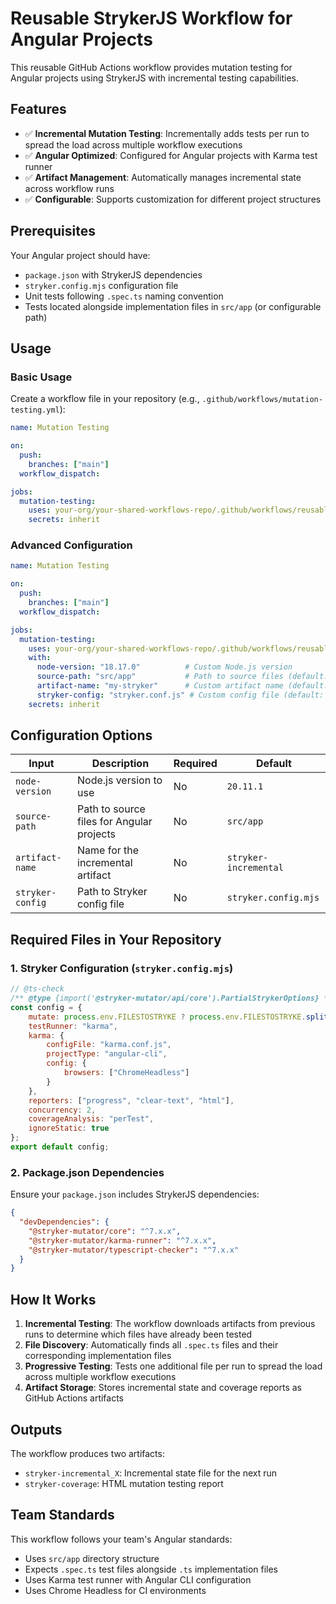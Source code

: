 # Reusable StrykerJS Workflow for Angular Projects

This reusable GitHub Actions workflow provides mutation testing for Angular projects using StrykerJS with incremental testing capabilities.

## Features

- ✅ **Incremental Mutation Testing**: Incrementally adds tests per run to spread the load across multiple workflow executions
- ✅ **Angular Optimized**: Configured for Angular projects with Karma test runner
- ✅ **Artifact Management**: Automatically manages incremental state across workflow runs
- ✅ **Configurable**: Supports customization for different project structures

## Prerequisites

Your Angular project should have:
- `package.json` with StrykerJS dependencies
- `stryker.config.mjs` configuration file
- Unit tests following `.spec.ts` naming convention
- Tests located alongside implementation files in `src/app` (or configurable path)

## Usage

### Basic Usage

Create a workflow file in your repository (e.g., `.github/workflows/mutation-testing.yml`):

```yaml
name: Mutation Testing

on:
  push:
    branches: ["main"]
  workflow_dispatch:

jobs:
  mutation-testing:
    uses: your-org/your-shared-workflows-repo/.github/workflows/reusable-strykerjs.yml@main
    secrets: inherit
```

### Advanced Configuration

```yaml
name: Mutation Testing

on:
  push:
    branches: ["main"]
  workflow_dispatch:

jobs:
  mutation-testing:
    uses: your-org/your-shared-workflows-repo/.github/workflows/reusable-strykerjs.yml@main
    with:
      node-version: "18.17.0"          # Custom Node.js version
      source-path: "src/app"           # Path to source files (default: src/app)
      artifact-name: "my-stryker"      # Custom artifact name (default: stryker-incremental)
      stryker-config: "stryker.conf.js" # Custom config file (default: stryker.config.mjs)
    secrets: inherit
```

## Configuration Options

| Input | Description | Required | Default |
|-------|-------------|----------|---------|
| `node-version` | Node.js version to use | No | `20.11.1` |
| `source-path` | Path to source files for Angular projects | No | `src/app` |
| `artifact-name` | Name for the incremental artifact | No | `stryker-incremental` |
| `stryker-config` | Path to Stryker config file | No | `stryker.config.mjs` |

## Required Files in Your Repository

### 1. Stryker Configuration (`stryker.config.mjs`)

```javascript
// @ts-check
/** @type {import('@stryker-mutator/api/core').PartialStrykerOptions} */
const config = {
    mutate: process.env.FILESTOSTRYKE ? process.env.FILESTOSTRYKE.split(', ') : [],
    testRunner: "karma",
    karma: {
        configFile: "karma.conf.js",
        projectType: "angular-cli",
        config: {
            browsers: ["ChromeHeadless"]
        }
    },
    reporters: ["progress", "clear-text", "html"],
    concurrency: 2,
    coverageAnalysis: "perTest",
    ignoreStatic: true
};
export default config;
```

### 2. Package.json Dependencies

Ensure your `package.json` includes StrykerJS dependencies:

```json
{
  "devDependencies": {
    "@stryker-mutator/core": "^7.x.x",
    "@stryker-mutator/karma-runner": "^7.x.x",
    "@stryker-mutator/typescript-checker": "^7.x.x"
  }
}
```

## How It Works

1. **Incremental Testing**: The workflow downloads artifacts from previous runs to determine which files have already been tested
2. **File Discovery**: Automatically finds all `.spec.ts` files and their corresponding implementation files
3. **Progressive Testing**: Tests one additional file per run to spread the load across multiple workflow executions
4. **Artifact Storage**: Stores incremental state and coverage reports as GitHub Actions artifacts

## Outputs

The workflow produces two artifacts:
- `stryker-incremental_X`: Incremental state file for the next run
- `stryker-coverage`: HTML mutation testing report

## Team Standards

This workflow follows your team's Angular standards:
- Uses `src/app` directory structure
- Expects `.spec.ts` test files alongside `.ts` implementation files
- Uses Karma test runner with Angular CLI configuration
- Uses Chrome Headless for CI environments
